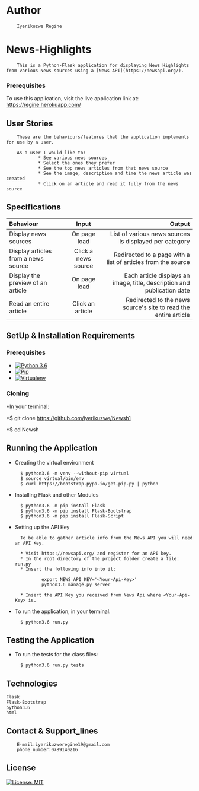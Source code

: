 # Author
        Iyerikuzwe Regine

# News-Highlights
        This is a Python-Flask application for displaying News Highlights from various News sources using a [News API](https://newsapi.org/).
### Prerequisites
To use this application, visit the live application link at:
https://regine.herokuapp.com/ 

## User Stories
        These are the behaviours/features that the application implements for use by a user.

        As a user I would like to:
                * See various news sources 
                * Select the ones they prefer
                * See the top news articles from that news source
                * See the image, description and time the news article was created
                * Click on an article and read it fully from the news source

## Specifications
| Behaviour | Input | Output |
| :---------------- | :---------------: | ------------------: |
| Display news sources | On page load | List of various news sources is displayed per category |
| Display articles from a news source | Click a news source | Redirected to a page with a list of articles from the source |
| Display the preview of an article | On page load | Each article displays an image, title, description and publication date |
| Read an entire article | Click an article | Redirected to the news source's site to read the entire article |

## SetUp & Installation Requirements
### Prerequisites
* [![Python 3.6](https://img.shields.io/badge/python-3.6-blue.svg)](https://www.python.org/downloads/release/python-360/)
* [![Pip](https://img.shields.io/badge/pypi-v18.1-blue.svg)](https://pypi.org/project/pip/)
* [![Virtualenv](https://img.shields.io/badge/virtualenv-16.1.0-brightgreen.svg)](https://virtualenv.pypa.io/en/latest/installation/)

### Cloning
*In your terminal:
        
*$ git clone https://github.com/iyerikuzwe/Newsh1

*$ cd Newsh

## Running the Application
* Creating the virtual environment

        $ python3.6 -m venv --without-pip virtual
        $ source virtual/bin/env
        $ curl https://bootstrap.pypa.io/get-pip.py | python 
        
* Installing Flask and other Modules

        $ python3.6 -m pip install Flask
        $ python3.6 -m pip install Flask-Bootstrap
        $ python3.6 -m pip install Flask-Script
        
* Setting up the API Key
        
        To be able to gather article info from the News API you will need an API Key.
        
        * Visit https://newsapi.org/ and register for an API key.
        * In the root directory of the project folder create a file: run.py
        * Insert the following info into it: 
        
                export NEWS_API_KEY='<Your-Api-Key>'
                python3.6 manage.py server
                
        * Insert the API Key you received from News Api where <Your-Api-Key> is.
        
* To run the application, in your terminal:

        $ python3.6 run.py
        
## Testing the Application
* To run the tests for the class files:

        $ python3.6 run.py tests
        
## Technologies
    Flask
    Flask-Bootstrap
    python3.6 
    html
## Contact & Support_lines
        E-mail:iyerikuzweregine19@gmail.com
        phone_number:0789140216
## License
[![License: MIT](https://img.shields.io/badge/License-MIT-yellow.svg)](https://github.com/iyerikuzwe/Newsh1/blob/master/LICENSE)
